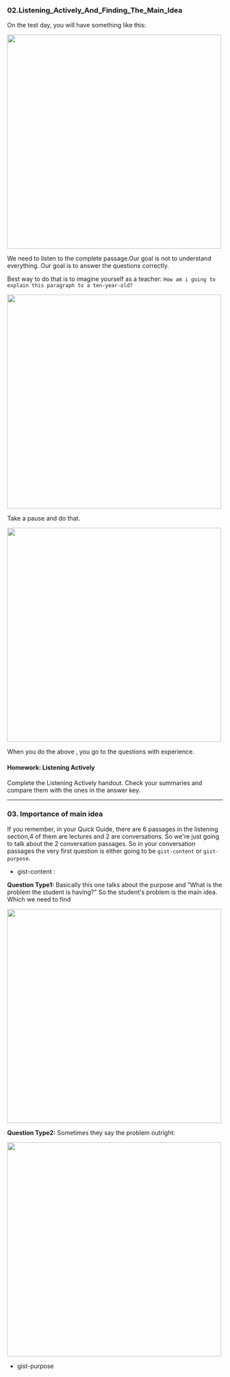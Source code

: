 ### 02.Listening_Actively_And_Finding_The_Main_Idea

On the test day, you will have something like this:

<img src="https://user-images.githubusercontent.com/12064832/205318012-0cc3c65b-c1c1-46cf-b904-ebcfa47af85c.png" width=500 />

We need to listen to the complete passage.Our goal is not to understand everything.
Our goal is to answer the questions correctly.

Best way to do that is to imagine yourself as a teacher: `How am i going to explain this paragraph to a ten-year-old?`

<img src="https://user-images.githubusercontent.com/12064832/205318863-cc35c64e-74c3-4219-a6df-b2325d1bdcbd.png" width=500 />

Take a pause and do that.

<img src="https://user-images.githubusercontent.com/12064832/205319140-50d7e5e4-ef8e-4a75-96c8-7c98c083c9df.png" width=500 />

When you do the above , you go to the questions with experience.

#### Homework: Listening Actively
Complete the Listening Actively handout. Check your summaries and compare them with the ones in the answer key.

---

### 03. Importance of main idea
If you remember, in your Quick Guide, there are 6 passages in the listening section,4 of them are lectures and 2 are conversations. 
So we're just going to talk about the 2 conversation passages. So in your conversation passages the very first question is either going to be 
`gist-content` or `gist-purpose`.

- gist-content : 

**Question Type1:**
Basically this one talks about the purpose and "What is the problem the student is having?" 
So the student's problem is the main idea. Which we need to find

<img src="https://user-images.githubusercontent.com/12064832/205322663-cb742ae0-29f0-4b93-bb0c-9709ea3390b9.png" width=500 />

**Question Type2:**
Sometimes they say the problem outright:

<img src="https://user-images.githubusercontent.com/12064832/205323257-7275c6f5-2b06-4c90-9e30-c9ff0c01235e.png" width=500 />

- gist-purpose



